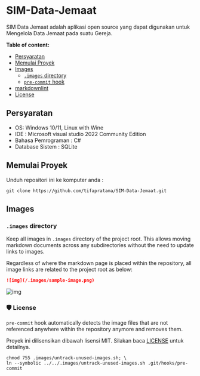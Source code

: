 # SIM-Data-Jemaat
SIM Data Jemaat adalah aplikasi open source yang dapat digunakan untuk Mengelola Data Jemaat pada suatu Gereja.

**Table of content:**

- [Persyaratan](#Persyaratan)
- [Memulai Proyek](#Memulai-Proyek)
- [Images](#images)
  - [`.images` directory](#images-directory)
  - [`pre-commit` hook](#pre-commit-hook)
- [markdownlint](#markdownlint)
- [License](#License)

## Persyaratan

- OS: Windows 10/11, Linux with Wine
- IDE : Microsoft visual studio 2022 Community Edition
- Bahasa Pemrograman : C#
- Database Sistem : SQLite

## Memulai Proyek

Unduh repositori ini ke komputer anda :

```shell
git clone https://github.com/tifapratama/SIM-Data-Jemaat.git
```

## Images

### `.images` directory

Keep all images in `.images` directory of the project root. This allows moving markdown documents across any subdirectories without the need to update links to images.

Regardless of where the markdown page is placed within the repository, all image links are related to the project root as below:

```markdown
![img](/.images/sample-image.png)
```

![img](/.images/sample-image.png)

### 🛡️ License

`pre-commit` hook automatically detects the image files that are not referenced anywhere within the repository anymore and removes them.

Proyek ini dilisensikan dibawah lisensi MIT. Silakan baca [LICENSE](./LICENSE) untuk detailnya.

```shell
chmod 755 .images/untrack-unused-images.sh; \
ln --symbolic ../../.images/untrack-unused-images.sh .git/hooks/pre-commit
```


